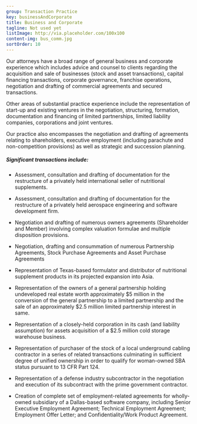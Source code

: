 ```yaml
---
group: Transaction Practice
key: businessAndCorporate
title: Business and Corporate
tagline: Not used yet
listImage: http://via.placeholder.com/100x100
content-img: bus_comm.jpg
sortOrder: 10
---
```

Our attorneys have a broad range of general business and corporate experience which includes advice and counsel to clients regarding the acquisition and sale of businesses (stock and asset transactions), capital financing transactions, corporate governance, franchise operations, negotiation and drafting of commercial agreements and secured transactions.

Other areas of substantial practice experience include the representation of start-up and existing ventures in the negotiation, structuring, formation, documentation and financing of limited partnerships, limited liability companies, corporations and joint ventures.

Our practice also encompasses the negotiation and drafting of agreements relating to shareholders, executive employment (including parachute and non-competition provisions) as well as strategic and succession planning.

##### Significant transactions include:

* Assessment, consultation and drafting of documentation for the restructure of a privately held international seller of nutritional supplements.

* Assessment, consultation and drafting of documentation for the restructure of a privately held aerospace engineering and software development firm.

* Negotiation and drafting of numerous owners agreements (Shareholder and Member) involving complex valuation formulae and multiple disposition provisions.

* Negotiation, drafting and consummation of numerous Partnership Agreements, Stock Purchase Agreements and Asset Purchase Agreements

* Representation of Texas-based formulator and distributor of nutritional supplement products in its projected expansion into Asia.

* Representation of the owners of a general partnership holding undeveloped real estate worth approximately $5 million in the conversion of the general partnership to a limited partnership and the sale of an approximately $2.5 million limited partnership interest in same.

* Representation of a closely-held corporation in its cash (and liability assumption) for assets acquisition of a $2.5 million cold storage warehouse business.

* Representation of purchaser of the stock of a local underground cabling contractor in a series of related transactions culminating in sufficient degree of unified ownership in order to qualify for woman-owned SBA status pursuant to 13 CFR Part 124.

* Representation of a defense industry subcontractor in the negotiation and execution of its subcontract with the prime government contractor.

* Creation of complete set of employment-related agreements for wholly-owned subsidiary of a Dallas-based software company, including Senior Executive Employment Agreement; Technical Employment Agreement; Employment Offer Letter; and Confidentiality/Work Product Agreement.
